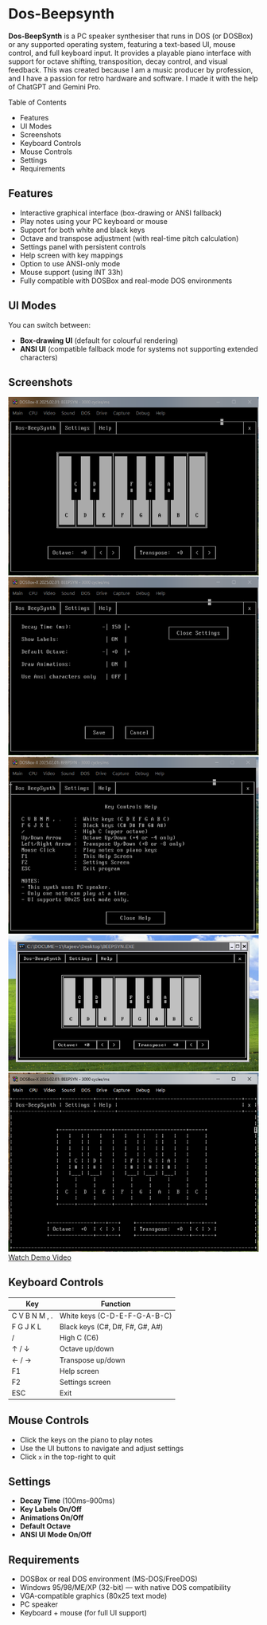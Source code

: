 # Dos-Beepsynth

**Dos-BeepSynth** is a PC speaker synthesiser that runs in DOS (or DOSBox) or any supported operating system, featuring a text-based UI, mouse control, and full keyboard input. It provides a playable piano interface with support for octave shifting, transposition, decay control, and visual feedback. This was created because I am a music producer by profession, and I have a passion for retro hardware and software. I made it with the help of ChatGPT and Gemini Pro.

Table of Contents
- Features
- UI Modes
- Screenshots
- Keyboard Controls
- Mouse Controls
- Settings
- Requirements

## Features

- Interactive graphical interface (box-drawing or ANSI fallback)
- Play notes using your PC keyboard or mouse
- Support for both white and black keys
- Octave and transpose adjustment (with real-time pitch calculation)
- Settings panel with persistent controls
- Help screen with key mappings
- Option to use ANSI-only mode
- Mouse support (using INT 33h)
- Fully compatible with DOSBox and real-mode DOS environments

## UI Modes

You can switch between:
- **Box-drawing UI** (default for colourful rendering)
- **ANSI UI** (compatible fallback mode for systems not supporting extended characters)

## Screenshots
![Running under dosbox](screenshots/screenshot1.png)
![settings page](screenshots/screenshot2.png)
![help page](screenshots/screenshot3.png)
![Running under windows xp](screenshots/screenshot4.png)
![settings page](screenshots/screenshot5.png)
[Watch Demo Video](video/demo.mp4)

## Keyboard Controls

| Key         | Function                |
|-------------|-------------------------|
| C V B N M , . | White keys (C-D-E-F-G-A-B-C) |
| F G J K L   | Black keys (C#, D#, F#, G#, A#) |
| /           | High C (C6)             |
| ↑ / ↓       | Octave up/down          |
| ← / →       | Transpose up/down       |
| F1          | Help screen             |
| F2          | Settings screen         |
| ESC         | Exit                    |

## Mouse Controls

- Click the keys on the piano to play notes
- Use the UI buttons to navigate and adjust settings
- Click `x` in the top-right to quit

## Settings

- **Decay Time** (100ms–900ms)
- **Key Labels On/Off**
- **Animations On/Off**
- **Default Octave**
- **ANSI UI Mode On/Off**

## Requirements

- DOSBox or real DOS environment (MS-DOS/FreeDOS)
- Windows 95/98/ME/XP (32-bit) — with native DOS compatibility
- VGA-compatible graphics (80x25 text mode)
- PC speaker
- Keyboard + mouse (for full UI support)


